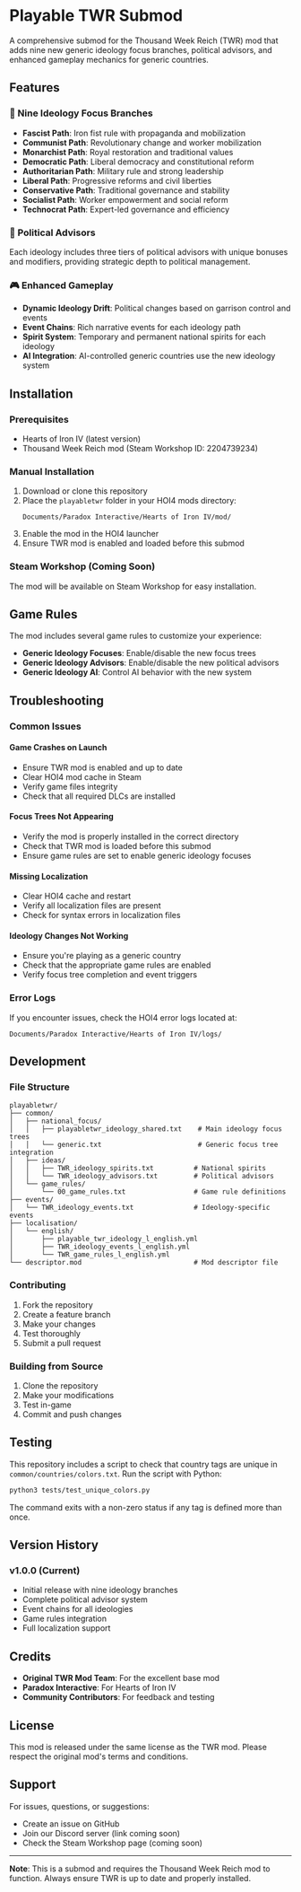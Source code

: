 # Playable TWR Submod

A comprehensive submod for the Thousand Week Reich (TWR) mod that adds nine new generic ideology focus branches, political advisors, and enhanced gameplay mechanics for generic countries.

## Features

### 🎯 Nine Ideology Focus Branches
- **Fascist Path**: Iron fist rule with propaganda and mobilization
- **Communist Path**: Revolutionary change and worker mobilization  
- **Monarchist Path**: Royal restoration and traditional values
- **Democratic Path**: Liberal democracy and constitutional reform
- **Authoritarian Path**: Military rule and strong leadership
- **Liberal Path**: Progressive reforms and civil liberties
- **Conservative Path**: Traditional governance and stability
- **Socialist Path**: Worker empowerment and social reform
- **Technocrat Path**: Expert-led governance and efficiency

### 👥 Political Advisors
Each ideology includes three tiers of political advisors with unique bonuses and modifiers, providing strategic depth to political management.

### 🎮 Enhanced Gameplay
- **Dynamic Ideology Drift**: Political changes based on garrison control and events
- **Event Chains**: Rich narrative events for each ideology path
- **Spirit System**: Temporary and permanent national spirits for each ideology
- **AI Integration**: AI-controlled generic countries use the new ideology system

## Installation

### Prerequisites
- Hearts of Iron IV (latest version)
- Thousand Week Reich mod (Steam Workshop ID: 2204739234)

### Manual Installation
1. Download or clone this repository
2. Place the `playabletwr` folder in your HOI4 mods directory:
   ```
   Documents/Paradox Interactive/Hearts of Iron IV/mod/
   ```
3. Enable the mod in the HOI4 launcher
4. Ensure TWR mod is enabled and loaded before this submod

### Steam Workshop (Coming Soon)
The mod will be available on Steam Workshop for easy installation.

## Game Rules

The mod includes several game rules to customize your experience:

- **Generic Ideology Focuses**: Enable/disable the new focus trees
- **Generic Ideology Advisors**: Enable/disable the new political advisors  
- **Generic Ideology AI**: Control AI behavior with the new system

## Troubleshooting

### Common Issues

#### Game Crashes on Launch
- Ensure TWR mod is enabled and up to date
- Clear HOI4 mod cache in Steam
- Verify game files integrity
- Check that all required DLCs are installed

#### Focus Trees Not Appearing
- Verify the mod is properly installed in the correct directory
- Check that TWR mod is loaded before this submod
- Ensure game rules are set to enable generic ideology focuses

#### Missing Localization
- Clear HOI4 cache and restart
- Verify all localization files are present
- Check for syntax errors in localization files

#### Ideology Changes Not Working
- Ensure you're playing as a generic country
- Check that the appropriate game rules are enabled
- Verify focus tree completion and event triggers

### Error Logs
If you encounter issues, check the HOI4 error logs located at:
```
Documents/Paradox Interactive/Hearts of Iron IV/logs/
```

## Development

### File Structure
```
playabletwr/
├── common/
│   ├── national_focus/
│   │   ├── playabletwr_ideology_shared.txt    # Main ideology focus trees
│   │   └── generic.txt                        # Generic focus tree integration
│   ├── ideas/
│   │   ├── TWR_ideology_spirits.txt          # National spirits
│   │   └── TWR_ideology_advisors.txt         # Political advisors
│   └── game_rules/
│       └── 00_game_rules.txt                 # Game rule definitions
├── events/
│   └── TWR_ideology_events.txt               # Ideology-specific events
├── localisation/
│   └── english/
│       ├── playable_twr_ideology_l_english.yml
│       ├── TWR_ideology_events_l_english.yml
│       └── TWR_game_rules_l_english.yml
└── descriptor.mod                            # Mod descriptor file
```

### Contributing
1. Fork the repository
2. Create a feature branch
3. Make your changes
4. Test thoroughly
5. Submit a pull request

### Building from Source
1. Clone the repository
2. Make your modifications
3. Test in-game
4. Commit and push changes

## Testing

This repository includes a script to check that country tags are unique in
`common/countries/colors.txt`. Run the script with Python:

```bash
python3 tests/test_unique_colors.py
```

The command exits with a non-zero status if any tag is defined more than once.

## Version History

### v1.0.0 (Current)
- Initial release with nine ideology branches
- Complete political advisor system
- Event chains for all ideologies
- Game rules integration
- Full localization support

## Credits

- **Original TWR Mod Team**: For the excellent base mod
- **Paradox Interactive**: For Hearts of Iron IV
- **Community Contributors**: For feedback and testing

## License

This mod is released under the same license as the TWR mod. Please respect the original mod's terms and conditions.

## Support

For issues, questions, or suggestions:
- Create an issue on GitHub
- Join our Discord server (link coming soon)
- Check the Steam Workshop page (coming soon)

---

**Note**: This is a submod and requires the Thousand Week Reich mod to function. Always ensure TWR is up to date and properly installed. 